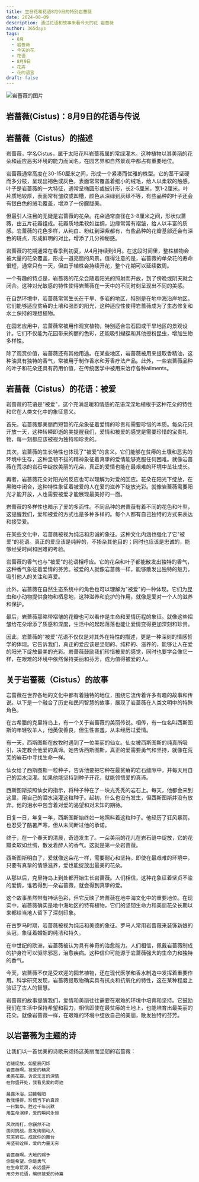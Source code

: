 ```yaml
---
title: 生日花和花语8月9日的特别岩薔薇
date: 2024-08-09
description: 通过花语和故事来看今天的花 岩薔薇
author: 365days
tags:
  - 8月
  - 岩薔薇
  - 今天的花
  - 花语
  - 8月9日
  - 花卉
  - 花的语言
draft: false
---
```


![岩薔薇的图片](https://cdn.pixabay.com/photo/2019/05/31/19/52/cistus-4242872_1280.jpg#center#center)


## 岩蔷薇(Cistus)：8月9日的花语与传说

## 岩蔷薇（Cistus）的描述

岩蔷薇，学名Cistus，属于太阳花科岩蔷薇属的常绿灌木。这种植物以其美丽的花朵和适应恶劣环境的能力而闻名，在园艺界和自然景观中都占有重要地位。

岩蔷薇通常高度在30-150厘米之间，形成一个紧凑而优雅的株型。它的茎干坚硬而多分枝，呈现出褐色或灰色，表面常常覆盖着细小的绒毛，给人以柔软的触感。叶子是岩蔷薇的一大特征，通常呈椭圆形或披针形，长2-5厘米，宽1-2厘米。叶片质地较厚，表面常有皱纹或凹槽，颜色从深绿到灰绿不等，有些品种的叶子还会有银白色的绒毛覆盖，增添了一份朦胧美。

但最引人注目的无疑是岩蔷薇的花朵。花朵通常直径在3-8厘米之间，形状似蔷薇，由五片花瓣组成。花瓣质地柔软如丝绸，边缘常常有褶皱，给人以丰富的质感。岩蔷薇的花色多样，从纯白、粉红到深紫都有，有些品种的花瓣基部还会有深色的斑点，形成鲜明的对比，增添了几分神秘感。

岩蔷薇的花期通常在春季到初夏，从4月持续到6月。在这段时间里，整株植物会被大量的花朵覆盖，形成一道亮丽的风景。值得注意的是，岩蔷薇的单朵花的寿命很短，通常只有一天，但由于植株会持续开花，整个花期可以延续数周。

一个有趣的特点是，岩蔷薇的花朵会随着阳光的照射而开放，到了傍晚或阴天就会闭合。这种对光敏感的特性使得岩蔷薇在一天中的不同时刻呈现出不同的美感。

在自然环境中，岩蔷薇常常生长在干旱、多岩的地区，特别是在地中海沿岸地区。它们能够适应贫瘠的土壤和强烈的阳光，这种适应性使得岩蔷薇成为了生态修复和水土保持的理想植物。

在园艺应用中，岩蔷薇常被用作观赏植物，特别适合岩石园或干旱地区的景观设计。它们不仅能为花园带来绚丽的色彩，还能吸引蝴蝶和其他授粉昆虫，增加生物多样性。

除了观赏价值，岩蔷薇还有其他用途。在某些地区，岩蔷薇被用来提取香精油，这种油具有独特的香气，常被用于制作香水和芳香疗法产品。此外，一些岩蔷薇品种的叶子和花朵还具有药用价值，在传统医学中被用来治疗各种ailments。

## 岩蔷薇（Cistus）的花语：被爱

岩蔷薇的花语是"被爱"，这个充满温暖和情感的花语深深地植根于这种花朵的特性和它在人类文化中的象征意义。

首先，岩蔷薇那美丽而短暂的花朵象征着爱情的珍贵和需要珍惜的本质。每朵花只开放一天，这种转瞬即逝的美提醒我们，爱情和被爱的感觉是需要珍惜的宝贵礼物，每一刻都应该被视为独特和珍贵的。

其次，岩蔷薇的生长特性也体现了"被爱"的含义。它们能够在贫瘠的土壤和恶劣的环境中生存，这种坚韧不拔的精神象征着真挚的爱情能够克服任何困难。就像岩蔷薇在荒凉的岩石中绽放美丽的花朵，真正的爱情也能在最艰难的环境中茁壮成长。

再者，岩蔷薇花朵对阳光的反应也可以理解为对爱的回应。花朵在阳光下绽放，在黑暗中闭合，这种特性象征着被爱的人在爱的滋养下绽放光彩。就像岩蔷薇需要阳光才能开放，人也需要被爱才能展现最美好的一面。

岩蔷薇的多样性也暗示了爱的多面性。不同品种的岩蔷薇有着不同的花色和叶型，这提醒我们，爱和被爱的方式也是多种多样的。每个人都有自己独特的方式来表达和接受爱。

在某些文化中，岩蔷薇被视为纯洁和忠诚的象征。这种文化内涵也强化了它"被爱"的花语。真正的爱应该是纯粹的，不掺杂其他目的；同时也应该是忠诚的，能够经受时间和困难的考验。

岩蔷薇的香气也与"被爱"的花语相呼应。它的花朵和叶子都能散发出独特的香气，这种香气象征着爱情的芬芳。被爱的人就像岩蔷薇一样，能够散发出独特的魅力，吸引他人的关注和喜爱。

此外，岩蔷薇在自然生态系统中的角色也可以理解为"被爱"的一种体现。它们为昆虫和小动物提供食物和栖息地，这种滋养和庇护的作用，就像是爱对一个人的滋养和保护。

最后，岩蔷薇那略带褶皱的花瓣也可以看作是生命和爱情历程的象征。就像这些褶皱给花朵增添了质感和深度，生活中的起起落落也能让爱情变得更加深刻和珍贵。

因此，岩蔷薇的"被爱"花语不仅仅是对其外在特性的描述，更是一种深刻的情感哲学的体现。它告诉我们，真正的爱应该是坚韧的、纯粹的、滋养的，能够让人在爱的阳光下绽放最美的光彩。岩蔷薇鼓励我们珍惜被爱的感觉，同时也要学会像它一样，在艰难的环境中依然保持美丽和芬芳，成为值得被爱的人。

## 关于岩蔷薇（Cistus）的故事

岩蔷薇在世界各地的文化中都有着独特的地位，围绕它流传着许多有趣的故事和传说。以下是一个融合了历史和民间智慧的故事，展现了岩蔷薇在人类文明中的特殊角色。

在古希腊的克里特岛上，有一个关于岩蔷薇的美丽传说。相传，有一位名叫西斯图斯的年轻牧羊人，他英俊善良，但生性害羞，从未经历过爱情。

有一天，西斯图斯在放牧时遇到了一位美丽的仙女。仙女被西斯图斯的纯真所吸引，决定教会他爱的真谛。她告诉西斯图斯，真正的爱需要勇气和坚持，就像在荒芜的岩石中寻找生命一样。

仙女给了西斯图斯一粒种子，告诉他要把它种在最贫瘠的岩石缝隙中，并每天用自己的泪水浇灌。如果他能坚持到种子开花，就能领悟爱的真谛。

西斯图斯按照仙女的指示，将种子种在了一块光秃秃的岩石上。每天，他都会来到这里，用自己的泪水浇灌这粒种子。起初，什么也没有发生，但西斯图斯并没有放弃。他的泪水中包含着对爱的渴望和对未知的期待。

日复一日，年复一年，西斯图斯始终如一地照料着这粒种子。他经历了狂风暴雨，也忍受了酷暑严寒，但从未间断过他的承诺。

终于，在一个春天的清晨，奇迹发生了。一朵美丽的花儿在岩石缝中绽放，它的花瓣柔软如丝绸，散发着醉人的香气。这就是第一朵岩蔷薇。

西斯图斯明白了，爱就像这朵花一样，需要耐心和坚持。即使在最艰难的环境中，只要有真挚的情感滋养，爱也能绽放出最美的花朵。

从那以后，克里特岛上到处都开始生长岩蔷薇。人们相信，这种花象征着坚贞不渝的爱情，谁若得到一朵岩蔷薇，就会得到真挚的爱。

这个故事虽然带有神话色彩，但它反映了岩蔷薇在地中海文化中的重要地位。在现实中，岩蔷薇确实是地中海地区的特有植物，它们的坚韧生命力和美丽花朵长期以来都给当地人留下了深刻印象。

在古罗马时期，岩蔷薇被视为纯洁和美德的象征。罗马人常用岩蔷薇来装饰新娘的头冠，象征着婚姻的纯洁和持久。

在中世纪的欧洲，岩蔷薇被认为具有神奇的治愈能力。人们相信，佩戴岩蔷薇制成的护身符可以驱除邪恶，治愈疾病。这种信仰可能源于岩蔷薇强大的生命力和独特的香气。

今天，岩蔷薇不仅是受欢迎的园艺植物，还在现代医学和香水制造中发挥着重要作用。科学研究发现，岩蔷薇提取物确实具有抗炎和抗氧化的特性，这在某种程度上验证了古人的智慧。

岩蔷薇的故事提醒我们，爱情和美丽往往需要在艰难的环境中培育和坚持。它鼓励我们在生活中保持希望和毅力，相信即使在最贫瘠的土地上，也能培育出最美丽的花朵。就像岩蔷薇一样，在艰难的环境中绽放自己的美丽，散发独特的芬芳。

## 以岩蔷薇为主题的诗

让我们以一首优美的诗歌来颂扬这美丽而坚韧的岩蔷薇：

```
岩缝绽放，如星辰闪烁
岩蔷薇啊，被爱的精灵
柔美花瓣，诉说无言的深情
在你盛开处，我看见爱的奇迹

晨露沐浴，迎接朝阳
教我懂得，珍惜当下的真谛
一日繁华，胜过千年沉默
用生命演绎，爱的瞬间永恒

风吹雨打，你巍然不动
面对挑战，愈发绚丽动人
荒芜岩石，成就你的舞台
用坚韧诠释，爱的力量无穷

岩蔷薇啊，大地的赐予
你是希望，你是勇气
在生命荒漠，永远盛开
用芬芳花语，编织被爱的诗篇
```

